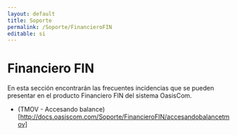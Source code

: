 ```yaml
---
layout: default
title: Soporte
permalink: /Soporte/FinancieroFIN
editable: si
---
```

# Financiero FIN

En esta sección encontrarán las frecuentes incidencias que se pueden presentar en el producto Financiero FIN del sistema OasisCom.  

* (TMOV - Accesando balance)[http://docs.oasiscom.com/Soporte/FinancieroFIN/accesandobalancetmov]
